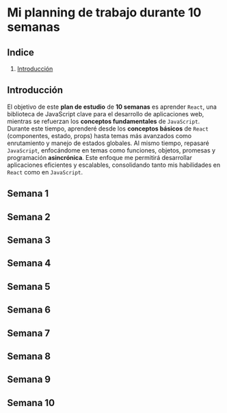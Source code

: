 # Mi planning de trabajo durante 10 semanas


## Indice 
1. [Introducción](#introducción)


## Introducción

El objetivo de este **plan de estudio** de **10 semanas** es aprender `React`, una biblioteca de JavaScript clave para el desarrollo de aplicaciones web, mientras se refuerzan los **conceptos fundamentales** de `JavaScript`. Durante este tiempo, aprenderé desde los **conceptos básicos** de `React` (componentes, estado, props) hasta temas más avanzados como enrutamiento y manejo de estados globales. Al mismo tiempo, repasaré `JavaScript`, enfocándome en temas como funciones, objetos, promesas y programación **asincrónica**. Este enfoque me permitirá desarrollar aplicaciones eficientes y escalables, consolidando tanto mis habilidades en `React` como en `JavaScript`.

## Semana 1

## Semana 2

## Semana 3

## Semana 4

## Semana 5

## Semana 6

## Semana 7

## Semana 8

## Semana 9

## Semana 10

